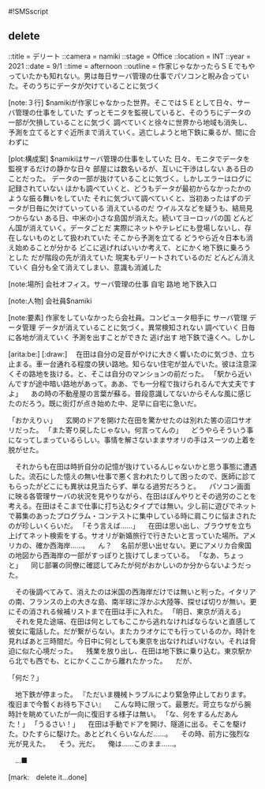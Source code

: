 #!SMSscript

## delete

::title = デリート
::camera = namiki
::stage = Office
::location = INT
::year = 2021
::date = 9/1
::time = afternoon
::outline = 作家じゃなかったらＳＥでもやっていたかも知れない。男は毎日サーバ管理の仕事でパソコンと睨み合っていた。そのうちにデータが欠けていることに気づく

[note:３行]
$namikiが作家じゃなかった世界。そこではＳＥとして日々、サーバ管理の仕事をしていた
ずっとモニタを監視していると、そのうちにデータの一部が欠損していることに気づく
調べていくと徐々に世界から地域も消失し、予測を立てるとすぐ近所まで消えていく。逃亡しようと地下鉄に乗るが、間に合わずに

[plot:構成案]
$namikiはサーバ管理の仕事をしていた
日々、モニタでデータを監視するだけの静かな日々
部屋には数名いるが、互いに干渉はしない
ある日のことだった。
データの一部が抜けていることに気づく。しかしエラーはログに記録されていない
ほかも調べていくと、どうもデータが最初からなかったかのような振る舞いをしていた
それに気づいて調べていくと、当初あったはずのデータが日毎に欠けていっている
消えているのだ
ウイルスなどを疑うも、結局見つからない
ある日、中米の小さな島国が消えた。続いてヨーロッパの国
どんどん国が消えていく。データごとだ
実際にネットやテレビにも登場しないし、存在しないものとして扱われていた
そこから予測を立てる
どうやら近々日本も消え始めることが分かる
どこに逃げればいいか考えて、とにかく地下鉄に乗ろうとした
だが階段の先が消えていた
現実もデリートされているのだ
どんどん消えていく
自分も全て消えてしまい、意識も消滅した

[note:場所]
会社オフィス。サーバ管理の仕事
自宅
路地
地下鉄入口

[note:人物]
会社員$namiki

[note:要素]
作家をしていなかったら会社員。コンピュータ相手に
サーバ管理
データ管理
データが消えていることに気づく。異常検知されない
調べていく
日毎に各地が消えていく
予測を出すことができた
逃げ出す
地下鉄で遠くへ。しかし

[arita:be:]
[:draw:]
　在田は自分の足音がやけに大きく響いたのに気づき、立ち止まる。車一台通れる程度の狭い路地。知らない住宅が並んでいた。彼は注意深くその路地を抜ける。と、そこは自分のマンションの前だった。
「駅から近いんですが途中暗い路地があって。ああ、でも一分程で抜けられるんで大丈夫ですよ」
　あの時の不動産屋の言葉が蘇る。普段意識してないからそんな風に感じたのだろう。既に街灯が点き始めた中、足早に自宅に急いだ。

「おかえりぃ」
　玄関のドアを開けた在田を驚かせたのは別れた筈の沼口サオリだった。
「また寄り戻したじゃない。何言ってんの」
　どうやらそういう事になってしまっているらしい。事情を解さないままサオリの手はスーツの上着を脱がせた。

　それからも在田は時折自分の記憶が抜けているんじゃないかと思う事態に遭遇した。流石にした憶えの無い仕事で悪く言われたりして困ったので、医師に診てもらったがどこにも異状は見当たらず、単なる過労だろうと。
　パソコン画面に映る各管理サーバの状況を見やりながら、在田はぼんやりとその過労のことを考える。在田はそこまで仕事に打ち込むタイプでは無い。少し前に遊びでネットで募集のあったプログラム・コンテストに集中している時に肩こりに悩まされたのが珍しいくらいだ。
「そう言えば……」
　在田は思い出し、ブラウザを立ち上げてネット検索をする。サオリが新婚旅行で行きたいと言っていた場所。アメリカの、確か西海岸……。
　ん？
　名前が思い出せない。更にアメリカ合衆国の地図から西海岸の一部がすっぽりと抜けてしまっている。
「なあ、ちょっと」
　同じ部署の同僚に確認してみたが何がおかしいのか分からないようだった。

　その後調べてみて、消えたのは米国の西海岸だけでは無いと判った。イタリアの南、フランスの上の大きな島、南半球に浮かぶ大陸等、探せば切りが無い。更にその消される候補リストまで在田は手に入れた。
「明日、東京が消える」
　それを見た途端、在田は何としてもここから逃れなければならないと直感して彼女に電話した。だが繋がらない。またカラオケにでも行っているのか。時計を見ればあと三時間だ。今日中に何としても東京を出なければいけない。それは脅迫に似た心境だった。
　残業を放り出し、在田は地下鉄に乗り込む。東京駅から北でも西でも、とにかくここから離れたかった。
　だが、

「何だ？」

　地下鉄が停まった。
『ただいま機械トラブルにより緊急停止しております。復旧まで今暫くお待ち下さい』
　こんな時に限って。最悪だ。苛立ちながら腕時計を眺めていたが一向に復旧する様子は無い。
「な、何をするんだあんた！」
「うるさい！」
　在田は手動でドアを開け、隧道に出る。そこを駆けた。ひたすらに駆けた。あとどれくらいなんだ……。
　その時、前方に強烈な光が見えた。
　そう。光だ。
　俺は……このまま……。

　...■

[mark:　delete it...done]
